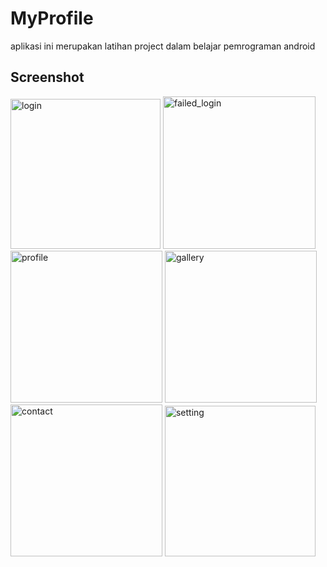 # MyProfile
aplikasi ini merupakan latihan project dalam belajar pemrograman android

## Screenshot
<img width="240" alt="login" src="https://user-images.githubusercontent.com/52542778/75339661-86b38380-58c3-11ea-8b79-e80a8127dd79.PNG"> <img width="244" alt="failed_login" src="https://user-images.githubusercontent.com/52542778/75339687-95019f80-58c3-11ea-9776-3bd05e03f259.PNG">
<img width="243" alt="profile" src="https://user-images.githubusercontent.com/52542778/75339702-9df27100-58c3-11ea-8e34-5061ce15fa36.PNG">
<img width="243" alt="gallery" src="https://user-images.githubusercontent.com/52542778/75339717-a6e34280-58c3-11ea-8e72-60a978679da4.PNG">
<img width="243" alt="contact" src="https://user-images.githubusercontent.com/52542778/75339752-b1054100-58c3-11ea-8a2e-38e3a4217228.PNG">
<img width="241" alt="setting" src="https://user-images.githubusercontent.com/52542778/75339776-b9f61280-58c3-11ea-8966-5ff6f1920ca1.PNG">
